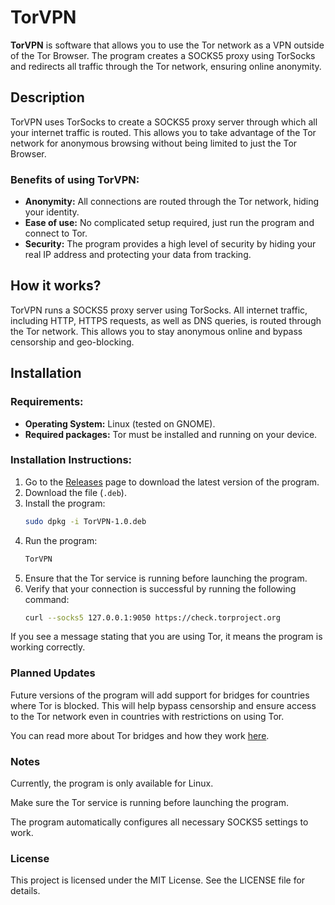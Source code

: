 # TorVPN

**TorVPN** is software that allows you to use the Tor network as a VPN outside of the Tor Browser. The program creates a SOCKS5 proxy using TorSocks and redirects all traffic through the Tor network, ensuring online anonymity.

## Description

TorVPN uses TorSocks to create a SOCKS5 proxy server through which all your internet traffic is routed. This allows you to take advantage of the Tor network for anonymous browsing without being limited to just the Tor Browser.

### Benefits of using TorVPN:
- **Anonymity:** All connections are routed through the Tor network, hiding your identity.
- **Ease of use:** No complicated setup required, just run the program and connect to Tor.
- **Security:** The program provides a high level of security by hiding your real IP address and protecting your data from tracking.

## How it works?

TorVPN runs a SOCKS5 proxy server using TorSocks. All internet traffic, including HTTP, HTTPS requests, as well as DNS queries, is routed through the Tor network. This allows you to stay anonymous online and bypass censorship and geo-blocking.

## Installation

### Requirements:
- **Operating System:** Linux (tested on GNOME).
- **Required packages:** Tor must be installed and running on your device.

### Installation Instructions:

1. Go to the [Releases](https://github.com/Filinsl/TorVPN/releases) page to download the latest version of the program.
2. Download the file (`.deb`).
3. Install the program:
    ```bash
    sudo dpkg -i TorVPN-1.0.deb
    ```
4. Run the program:
    ```bash
    TorVPN
    ```
6. Ensure that the Tor service is running before launching the program.
7. Verify that your connection is successful by running the following command:
    ```bash
    curl --socks5 127.0.0.1:9050 https://check.torproject.org
    ```

If you see a message stating that you are using Tor, it means the program is working correctly.

### Planned Updates

Future versions of the program will add support for bridges for countries where Tor is blocked. This will help bypass censorship and ensure access to the Tor network even in countries with restrictions on using Tor.

You can read more about Tor bridges and how they work [here](https://bridges.torproject.org).

### Notes

Currently, the program is only available for Linux.

Make sure the Tor service is running before launching the program.

The program automatically configures all necessary SOCKS5 settings to work.

### License

This project is licensed under the MIT License. See the LICENSE file for details.
